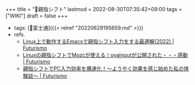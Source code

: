 +++
title = "📝親指シフト"
lastmod = 2022-08-30T07:35:42+09:00
tags = ["WIKI"]
draft = false
+++

-   tags: [🔖富士通]({{< relref "20220629195659.md" >}})
-   refs.
    -   [Linux上で動作するEmacsで親指シフト入力をする最適解(2022) | Futurismo](https://futurismo.biz/how-to-input-oyayubishift-in-emacs-2022/)
    -   [Linuxの親指シフトでMozcが使える！oyainputが公開された・・・感動 | Futurismo](https://futurismo.biz/archives/6688/)
    -   [親指シフトでPC入力効率を爆速化！～ようやく効果を感じ始めた私の体験談～ | Futurismo](https://futurismo.biz/archives/548/)
